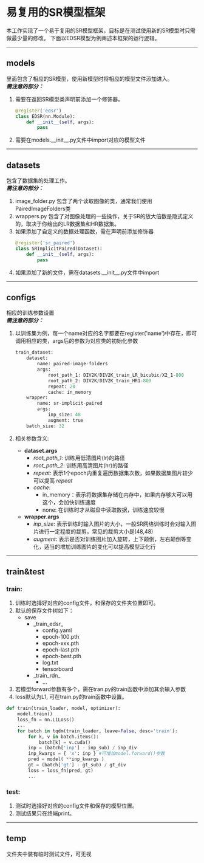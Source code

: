 # 易复用的SR模型框架
本工作实现了一个易于复用的SR模型框架，目标是在测试使用新的SR模型时只需做最少量的修改。
下面以EDSR模型为例阐述本框架的运行逻辑。
***
## models
里面包含了相应的SR模型，使用新模型时将相应的模型文件添加进入。  
___需注意的部分：___ 
1. 需要在返回SR模型类声明前添加一个修饰器。

    ```python
    @register('edsr')
    class EDSR(nn.Module):
        def __init__(self, args):
            pass
    ```

2. 需要在models.\_\_init\_\_.py文件中import对应的模型文件

***
## datasets
包含了数据集的处理工作。  
___需注意的部分：___
1. image_folder.py 包含了两个读取图像的类，通常我们使用PairedImageFolders类
2. wrappers.py 包含了对图像处理的一些操作，关于SR的放大倍数是隐式定义的，取决于你给出的LR数据集和HR数据集。
3. 如果添加了自定义的数据处理函数，需在声明前添加修饰器
    ```python
    @register('sr_paired')
    class SRImplicitPaired(Dataset):
        def __init__(self, args):
            pass
    ```
4. 如果添加了新的文件，需在datasets.\_\_init\_\_.py文件中import
***
## configs
相应的训练参数设置  
___需注意的部分：___
1. 以训练集为例，每一个name对应的名字都要在register('name')中存在，即可调用相应的类，args后的参数为对应类的初始化参数
    ```python
    train_dataset:
        dataset:
            name: paired-image-folders
            args:
                root_path_1: DIV2K/DIV2K_train_LR_bicubic/X2_1-800
                root_path_2: DIV2K/DIV2K_train_HR1-800
                repeat: 20
                cache: in_memory
        wrapper:
            name: sr-implicit-paired
            args:
                inp_size: 48
                augment: true
        batch_size: 32
    ```
2. 相关参数含义:

    + __dataset.args__
        + _root_path_1_: 训练用低清图片(lr)的路径
        + _root_path_2_: 训练用高清图片(hr)的路径 
        + _repeat_: 表示1个epoch内重复遍历数据集次数，如果数据集图片较少可以提高 _repeat_
        + _cache_: 
            + in_memory：表示将数据集存储在内存中，如果内存够大可以用这个，会加快训练速度
            + none: 在训练时才从磁盘中读取数据，训练速度较慢
    + __wrapper.args__
        + _inp_size_: 表示训练时输入图片的大小，一般SR网络训练时会对输入图片进行一定程度的裁剪，常见的裁剪大小是(48,48)
        + _augment_: 表示是否对训练图片加入旋转，上下颠倒，左右颠倒等变化，适当的增加训练图片的变化可以提高模型泛化行
***
## train&test
### train: 
1. 训练时选择好对应的config文件，和保存的文件夹位置即可。
2. 默认的保存文件树如下：  
    * save
        * \_train_edsr\_
            * config.yaml
            * epoch-100.pth
            * epoch-xxx.pth
            * epoch-last.pth
            * epoch-best.pth
            * log.txt
            * tensorboard
        * \_train_rdn\_
            * ...
3. 若模型forward参数有多个，需在tran.py的train函数中添加其余输入参数
4. loss默认为L1, 可在train.py的train函数中设置。
```python
def train(train_loader, model, optimizer):
    model.train()
    loss_fn = nn.L1Loss()
    ...
    for batch in tqdm(train_loader, leave=False, desc='train'):        
        for k, v in batch.items():
            batch[k] = v.cuda()
        inp = (batch['inp'] - inp_sub) / inp_div            
        inp_kwargs = { 'x': inp } #可增加model.forward()参数                      
        pred = model( **inp_kwargs )
        gt = (batch['gt'] - gt_sub) / gt_div
        loss = loss_fn(pred, gt)
        ...

```
### test: 
1. 测试时选择好对应的config文件和保存的模型位置。
2. 测试结果只在终端print。
***
## temp
文件夹中装有临时测试文件，可无视
